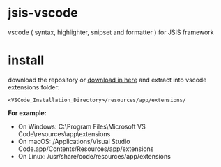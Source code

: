 # jsis-vscode
vscode ( syntax, highlighter, snipset and formatter ) for JSIS framework
# install 
download the repository or [download in here](https://github.com/seezaara/jsis-vscode/archive/refs/tags/v1.0.0.zip) and extract into vscode extensions folder:

    <VSCode_Installation_Directory>/resources/app/extensions/

**For example:**
 - On Windows: C:\Program Files\Microsoft VS Code\resources\app\extensions
 - On macOS: /Applications/Visual Studio Code.app/Contents/Resources/app/extensions
 - On Linux: /usr/share/code/resources/app/extensions
